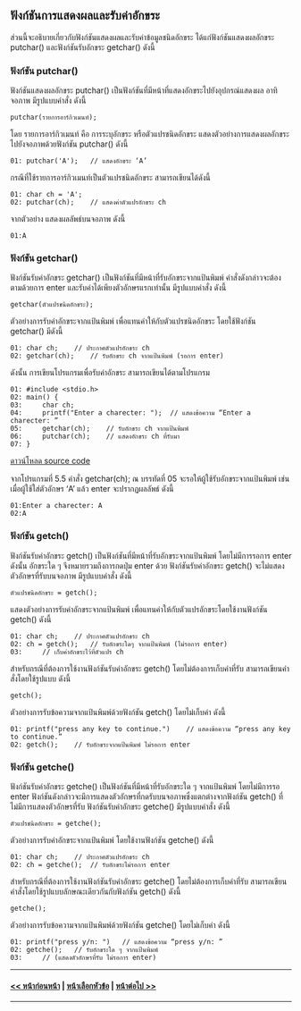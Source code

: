 ## ฟังก์ชันการแสดงผลและรับค่าอักขระ

ส่วนนี้จะอธิบายเกี่ยวกับฟังก์ชันแสดงผลและรับค่าข้อมูลชนิดอักขระ ได้แก่ฟังก์ชันแสดงผลอักขระ putchar() และฟังก์ชันรับอักขระ getchar() ดังนี้

### ฟังก์ชัน putchar()
ฟังก์ชันแสดงผลอักขระ putchar() เป็นฟังก์ชันที่มีหน้าที่แสดงอักขระไปยังอุปกรณ์แสดงผล อาทิ จอภาพ มีรูปแบบคำสั่ง ดังนี้

```
putchar(รายการอาร์กิวเมนท์);
```

โดย รายการอาร์กิวเมนท์ คือ การระบุอักขระ หรือตัวแปรชนิดอักขระ แสดงตัวอย่างการแสดงผลอักขระไปยังจอภาพด้วยฟังก์ชัน putchar() ดังนี้

```
01:	putchar('A');	// แสดงอักขระ ‘A’
```

กรณีที่ใช้รายการอาร์กิวเมนท์เป็นตัวแปรชนิดอักขระ สามารถเขียนได้ดังนี้

```
01:	char ch = 'A';	
02:	putchar(ch);	// แสดงค่าตัวแปรอักขระ ch
```

จากตัวอย่าง แสดงผลลัพธ์บนจอภาพ ดังนี้

```
01:A
```

### ฟังก์ชัน getchar()
ฟังก์ชันรับค่าอักขระ getchar() เป็นฟังก์ชันที่มีหน้าที่รับอักขระจากแป้นพิมพ์ คำสั่งดังกล่าวจะต้องตามด้วยการ enter และรับค่าได้เพียงตัวอักษรแรกเท่านั้น มีรูปแบบคำสั่ง ดังนี้

```
getchar(ตัวแปรชนิดอักขระ);
```

ตัวอย่างการรับค่าอักขระจากแป้นพิมพ์ เพื่อแทนค่าให้กับตัวแปรชนิดอักขระ โดยใช้ฟังก์ชัน getchar() มีดังนี้

```
01:	char ch;	// ประกาศตัวแปรอักขระ ch
02:	getchar(ch);	// รับอักขระ ch จากแป้นพิมพ์ (รอการ enter)
```

ดังนั้น การเขียนโปรแกรมเพื่อรับค่าอักขระ สามารถเขียนได้ตามโปรแกรม

```
01:	#include <stdio.h>
02:	main() {     
03:	    char ch;
04:	    printf("Enter a charecter: ");	// แสดงข้อความ “Enter a charecter: ”
05:	    getchar(ch);	// รับอักขระ ch จากแป้นพิมพ์
06:	    putchar(ch);	// แสดงอักขระ ch ที่รับมา
07:	}	
```
[ดาวน์โหลด source code](src/ch05_05.cpp) 

จากโปรแกรมที่ 5.5 คำสั่ง getchar(ch); ณ บรรทัดที่ 05 จะรอให้ผู้ใช้รับอักขระจากแป้นพิมพ์ เช่น เมื่อผู้ใช้ใส่ตัวอักษร ‘A’ แล้ว enter จะปรากฏผลลัพธ์ ดังนี้

```
01:Enter a charecter: A
02:A
```

### ฟังก์ชัน getch()
ฟังก์ชันรับค่าอักขระ getch() เป็นฟังก์ชันที่มีหน้าที่รับอักขระจากแป้นพิมพ์ โดยไม่มีการรอการ enter ดังนั้น อักขระใด ๆ จึงหมายรวมถึงการกดปุ่ม enter ด้วย ฟังก์ชันรับค่าอักขระ getch() จะไม่แสดงตัวอักษรที่รับบนจอภาพ มีรูปแบบคำสั่ง ดังนี้

```
ตัวแปรชนิดอักขระ = getch();
```

แสดงตัวอย่างการรับค่าอักขระจากแป้นพิมพ์ เพื่อแทนค่าให้กับตัวแปรอักขระโดยใช้งานฟังก์ชัน getch() ดังนี้

```
01:	char ch;	// ประกาศตัวแปรอักขระ ch
02:	ch = getch();	// รับอักขระใดๆ จากแป้นพิมพ์ (ไม่รอการ enter)
03:		// เก็บค่าอักขระไว้ที่ตัวแปร ch
```

สำหรับกรณีที่ต้องการใช้งานฟังก์ชันรับค่าอักขระ getch() โดยไม่ต้องการเก็บค่าที่รับ สามารถเขียนคำสั่งโดยใช้รูปแบบ ดังนี้

```
getch();
```

ตัวอย่างการรับข้อความจากแป้นพิมพ์ด้วยฟังก์ชัน getch() โดยไม่เก็บค่า ดังนี้

```
01:	printf("press any key to continue.")	// แสดงข้อความ “press any key to continue.”
02:	getch();	// รับอักขระจากแป้นพิมพ์ ไม่รอการ enter
```

### ฟังก์ชัน getche()
ฟังก์ชันรับค่าอักขระ getche() เป็นฟังก์ชันที่มีหน้าที่รับอักขระใด ๆ จากแป้นพิมพ์ โดยไม่มีการรอ enter ฟังก์ชันดังกล่าวจะมีการแสดงตัวอักษรที่กดรับบนจอภาพซึ่งแตกต่างจากฟังก์ชัน getch() ที่ไม่มีการแสดงตัวอักษรที่รับ ฟังก์ชันรับค่าอักขระ getche() มีรูปแบบคำสั่ง ดังนี้

```
ตัวแปรชนิดอักขระ = getche();
```

ตัวอย่างการรับค่าอักขระจากแป้นพิมพ์ โดยใช้งานฟังก์ชัน getche() ดังนี้

```
01:	char ch;	// ประกาศตัวแปรอักขระ ch
02:	ch = getche();	// รับอักขระไม่รอการ enter
```

สำหรับกรณีที่ต้องการใช้งานฟังก์ชันรับค่าอักขระ getche() โดยไม่ต้องการเก็บค่าที่รับ สามารถเขียนคำสั่งโดยใช้รูปแบบลักษณะเดียวกันกับฟังก์ชัน getch() ดังนี้

```
getche();
```

ตัวอย่างการรับข้อความจากแป้นพิมพ์ด้วยฟังก์ชัน getche() โดยไม่เก็บค่า ดังนี้

```
01:	printf("press y/n: ")	// แสดงข้อความ “press y/n: ”
02:	getche();	// รับอักขระใด ๆ จากแป้นพิมพ์ 
03:		// (แสดงตัวอักษรที่รับ ไม่รอการ enter)
```
---
#### [<< หน้าก่อนหน้า](0503.md) | [หน้าเลือกหัวข้อ](README.md) | [หน้าต่อไป >>](0505.md)
---
